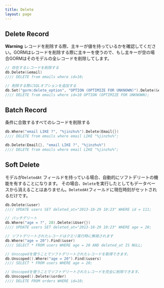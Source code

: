 ```yaml
---
title: Delete
layout: page
---
```

## Delete Record

**Warning** レコードを削除する際、主キーが値を持っているかを確認してください。GORMはレコードを削除する際に主キーを使うので、もし主キーが空の場合GORMはそのモデルの全レコードを削除してします。

```go
// 存在するレコードを削除する
db.Delete(&email)
//// DELETE from emails where id=10;

// 削除する際にSQLオプションを追加する
db.Set("gorm:delete_option", "OPTION (OPTIMIZE FOR UNKNOWN)").Delete(&email)
//// DELETE from emails where id=10 OPTION (OPTIMIZE FOR UNKNOWN);
```

## Batch Record

条件に合致するすべてのレコードを削除する

```go
db.Where("email LIKE ?", "%jinzhu%").Delete(Email{})
//// DELETE from emails where email LIKE "%jinzhu%";

db.Delete(Email{}, "email LIKE ?", "%jinzhu%")
//// DELETE from emails where email LIKE "%jinzhu%";
```

## Soft Delete

モデルが`DeletedAt` フィールドを持っている場合、自動的にソフトデリートの機能を有することになります。 その場合、`Delete`を実行したとしてもデータベースから消えることはありません。`DeletedAt`フィールドに現在時刻がセットされるだけです。

```go
db.Delete(&user)
//// UPDATE users SET deleted_at="2013-10-29 10:23" WHERE id = 111;

// バッチデリート
db.Where("age = ?", 20).Delete(&User{})
//// UPDATE users SET deleted_at="2013-10-29 10:23" WHERE age = 20;

// ソフトデリートされたレコードはクエリ実行時に無視されます
db.Where("age = 20").Find(&user)
//// SELECT * FROM users WHERE age = 20 AND deleted_at IS NULL;

// Unscopedを使うことでソフトデリートされたレコードを取得できます。
db.Unscoped().Where("age = 20").Find(&users)
//// SELECT * FROM users WHERE age = 20;

// Unscopedを使うことでソフトデリートされたレコードを完全に削除できます。
db.Unscoped().Delete(&order)
//// DELETE FROM orders WHERE id=10;
```